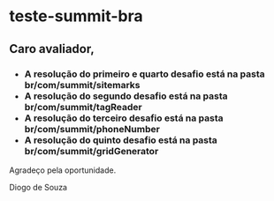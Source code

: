 # teste-summit-bra

<h2>Caro avaliador,</h2>

<h3>
<ul>
<li>A resolução do primeiro e quarto desafio está na pasta br/com/summit/sitemarks</li>
<li>A resolução do segundo desafio está na pasta br/com/summit/tagReader</li>
<li>A resolução do terceiro desafio está na pasta br/com/summit/phoneNumber</li>
<li>A resolução do quinto desafio está na pasta br/com/summit/gridGenerator</li>
</ul>
</h3>

Agradeço pela oportunidade.

Diogo de Souza
